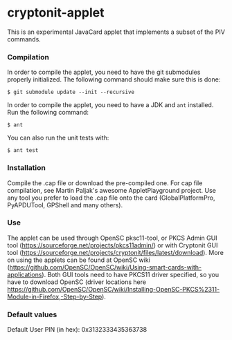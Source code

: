 # cryptonit-applet

This is an experimental JavaCard applet that implements a subset of the PIV commands.

### Compilation

In order to compile the applet, you need to have the git submodules properly initialized. The following command should make sure this is done:

```
$ git submodule update --init --recursive
```

In order to compile the applet, you need to have a JDK and `ant` installed. Run the following command:

```
$ ant
```

You can also run the unit tests with:

```
$ ant test
```

### Installation

Compile the .cap file or download the pre-compiled one. For cap file compilation, see Martin Paljak's awesome AppletPlayground project. Use any tool you prefer to load the .cap file onto the card (GlobalPlatformPro, PyAPDUTool, GPShell and many others).

### Use

The applet can be used through OpenSC pksc11-tool, or PKCS Admin GUI tool (https://sourceforge.net/projects/pkcs11admin/) or with Cryptonit GUI tool (https://sourceforge.net/projects/cryptonit/files/latest/download). More on using the applets can be found at OpenSC wiki (https://github.com/OpenSC/OpenSC/wiki/Using-smart-cards-with-applications). Both GUI tools need to have PKCS11 driver specified, so you have to download OpenSC (driver locations here https://github.com/OpenSC/OpenSC/wiki/Installing-OpenSC-PKCS%2311-Module-in-Firefox,-Step-by-Step). 

### Default values
Default User PIN (in hex):  0x3132333435363738
